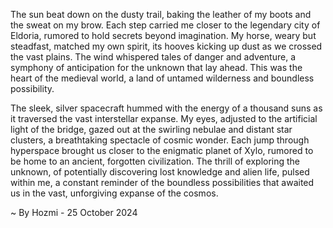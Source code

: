 
The sun beat down on the dusty trail, baking the leather of my boots and the sweat on my brow. Each step carried me closer to the legendary city of Eldoria, rumored to hold secrets beyond imagination. My horse, weary but steadfast, matched my own spirit, its hooves kicking up dust as we crossed the vast plains. The wind whispered tales of danger and adventure, a symphony of anticipation for the unknown that lay ahead. This was the heart of the medieval world, a land of untamed wilderness and boundless possibility. 

The sleek, silver spacecraft hummed with the energy of a thousand suns as it traversed the vast interstellar expanse. My eyes, adjusted to the artificial light of the bridge, gazed out at the swirling nebulae and distant star clusters, a breathtaking spectacle of cosmic wonder.  Each jump through hyperspace brought us closer to the enigmatic planet of Xylo, rumored to be home to an ancient, forgotten civilization. The thrill of exploring the unknown, of potentially discovering lost knowledge and alien life, pulsed within me, a constant reminder of the boundless possibilities that awaited us in the vast, unforgiving expanse of the cosmos. 

~ By Hozmi - 25 October 2024

